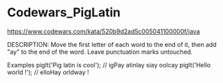 # Codewars_PigLatin

https://www.codewars.com/kata/520b9d2ad5c005041100000f/java

DESCRIPTION:
Move the first letter of each word to the end of it, then add "ay" to the end of the word. Leave punctuation marks untouched.

Examples
pigIt('Pig latin is cool'); // igPay atinlay siay oolcay
pigIt('Hello world !');     // elloHay orldway !
